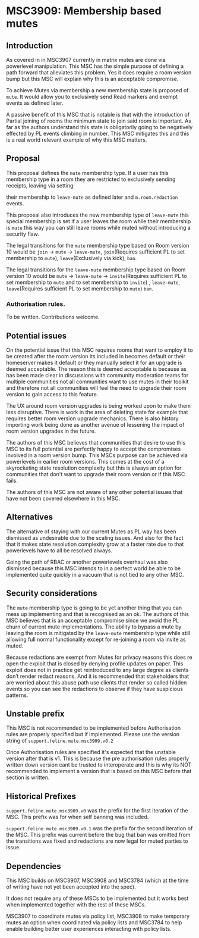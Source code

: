 # MSC3909: Membership based mutes

## Introduction

As covered in in MSC3907 currently in matrix mutes are done via powerlevel manipulation.
This MSC has the simple purpose of defining a path forward that alleviates this problem. Yes it does
require a room version bump but this MSC will explain why this is an acceptable compromise.

To achieve Mutes via membership a new membership state is proposed of `mute`. It would allow you to
exclusively send Read markers and exempt events as defined later.

A passive benefit of this MSC that is notable is that with the introduction of Partial joining of rooms the minimum
state to join said room is important. As far as the authors understand this state is obligatorily going to be
negatively effected by PL events climbing in number. This MSC mitigates this and this is a real world
relevant example of why this MSC matters.
## Proposal

This proposal defines the `mute` membership type. If a user has this membership type in a room they
are restricted to exclusively sending receipts, leaving via setting

their membership to `leave-mute` as defined later and `m.room.redaction` events.

This proposal also introduces the new membership type of `leave-mute` this special membership
is set if a user leaves the room while their membership is `mute` this way you can still leave
rooms while muted without introducing a security flaw.

The legal transitions for the `mute` membership type based on Room version 10 would be
`join` -> `mute` -> `leave-mute`, `join`(Requires sufficient PL to set membership to `mute`), `leave`(Exclusively via kick),
`ban`.

The legal transitions for the `leave-mute` membership type based on Room version 10 would be
`mute` -> `leave-mute` -> `invite`(Requires sufficient PL to set membership to `mute` and to set membership to `invite`) , 
`leave-mute`, `leave`(Requires sufficient PL to set membership to `mute`) `ban`.

### Authorisation rules.

To be written. Contributions welcome.
## Potential issues

On the potential issue that this MSC requires rooms that want to employ it to be created after the room version
its included in becomes default or their homeserver makes it default or they manually select it for an upgrade is
deemed acceptable. The reason this is deemed acceptable is because as has been made clear in discussions with
community moderation teams for multiple communities not all communities want to use mutes in their toolkit and therefore
not all communities will feel the need to upgrade their room version to gain access to this feature. 

The UX around room version upgrades is being worked upon to make them less disruptive. There is work in 
the area of deleting state for example that requires better room version upgrade mechanics. There is also history importing 
work being done as another avenue of lessening the impact of room version upgrades in the future. 

The authors of this MSC believes that communities that desire to use this MSC to its full potential are perfectly happy
to accept the compromises involved in a room version bump. This MSCs purpose can be achieved via powerlevels 
in earlier room versions. This comes at the cost of a skyrocketing state resolution complexity but this is always
an option for communities that don't want to upgrade their room version or if this MSC fails.

The authors of this MSC are not aware of any other potential issues that have not been covered elsewhere in this MSC.

## Alternatives

The alternative of staying with our current Mutes as PL way has been dismissed as undesirable due to the
scaling issues. And also for the fact that it makes state resolution complexity grow at a faster rate
due to that powerlevels have to all be resolved always.

Going the path of RBAC or another powerlevels overhaul was also dismissed because this MSC intends to in
a perfect world be able to be implemented quite quickly in a vacuum that is not tied to any other MSC.

## Security considerations

The `mute` membership type is going to be yet another thing that you can mess up implementing and that is
recognised as an ok. The authors of this MSC believes that is an acceptable compromise since we avoid
the PL churn of current mute implementations. The ability to bypass a mute by leaving the room is mitigated
by the `leave-mute` membership type while still allowing full normal functionality except for re-joining a room via invite
as muted.

Because redactions are exempt from Mutes for privacy reasons this does re open the exploit that is closed by denying profile
updates on paper. This exploit does not in practice get reintroduced to any large degree as clients don’t render redact
reasons. And it is recommended that stakeholders that are worried about this abuse path use clients that render so called hidden
events so you can see the redactions to observe if they have suspicious patterns. 
## Unstable prefix

This MSC is not recommended to be implemented before Authorisation rules are properly specified but if implemented.
Please use the version string of `support.feline.mute.msc3909.v0.2`

Once Authorisation rules are specified it's expected that the unstable version after that is v1. This is because the
pre authorisation rules properly written down version cant be trusted to interoperate and this is why its NOT recommended 
to implement a version that is based on this MSC before that section is written. 

## Historical Prefixes

`support.feline.mute.msc3909.v0` was the prefix for the first iteration of the MSC. This prefix was for when self banning
was included.

`support.feline.mute.msc3909.v0.1` was the prefix for the second iteration of the MSC. This prefix was current before
the bug that ban was omitted from the transitions was fixed and redactions are now legal for muted parties to issue.

## Dependencies

This MSC builds on MSC3907, MSC3908 and MSC3784 (which at the time of writing have not yet been accepted
into the spec).

It does not require any of these MSCs to be implemented but it works best when implemented together with the rest of these MSCs.

MSC3907 to coordinate mutes via policy list, MSC3908 to make temporary mutes an option when coordinated via policy lists
and MSC3784 to help enable building better user experiences interacting with policy lists.
